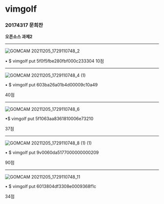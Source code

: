 # vimgolf

### 20174317 문희찬

**오픈소스 과제2**

***

![GOMCAM 20211205_1729110748_2](https://user-images.githubusercontent.com/94783175/144741538-5a1e8a9b-2f2b-47d3-a3ea-7a3a0f4aa6d5.gif)

• $ vimgolf put 5f0f5fbe280fbf000c233304
10점

***

![GOMCAM 20211205_1729110748_4 (1)](https://user-images.githubusercontent.com/94783175/144741794-d4be257a-227e-409e-a506-15503ab58c4e.gif)

• $ vimgolf put 603ba26a01b4d00009c10a49

40점

***

![GOMCAM 20211205_1729110748_6](https://user-images.githubusercontent.com/94783175/144741548-e32a9637-4ee1-416c-bdba-088d3fc7b2a7.gif)

•$ vimgolf put 5f1063aa8361810006e73210

37점

***

![GOMCAM 20211205_1729110748_8 (1) (1)](https://user-images.githubusercontent.com/94783175/144741814-eed56358-1543-446d-9994-359165811dac.gif)

• $ vimgolf put 9v0060da5177000000000209

90점

***

![GOMCAM 20211205_1729110748_11](https://user-images.githubusercontent.com/94783175/144741551-b14b4344-482d-4d0d-8e04-f789c943fd39.gif)

• $ vimgolf put 6013804df3308e0009368f1c

34점
